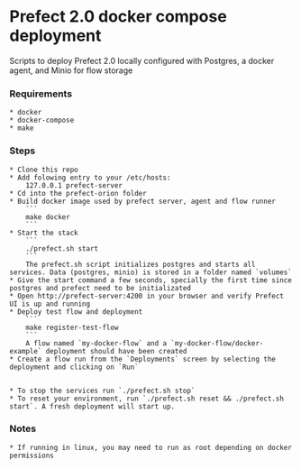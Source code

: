 # Prefect 2.0 docker compose deployment

Scripts to deploy Prefect 2.0 locally configured with Postgres, a docker agent, and Minio for flow storage


### Requirements
    * docker
    * docker-compose
    * make


### Steps

    * Clone this repo
    * Add folowing entry to your /etc/hosts:
        127.0.0.1 prefect-server
    * Cd into the prefect-orion folder
    * Build docker image used by prefect server, agent and flow runner
        ```
        make docker
        ```
    * Start the stack
        ```
        ./prefect.sh start
        ```
        The prefect.sh script initializes postgres and starts all services. Data (postgres, minio) is stored in a folder named `volumes`
    * Give the start command a few seconds, specially the first time since postgres and prefect need to be initializated
    * Open http://prefect-server:4200 in your browser and verify Prefect UI is up and running
    * Deploy test flow and deployment
        ```
        make register-test-flow
        ```
        A flow named `my-docker-flow` and a `my-docker-flow/docker-example` deployment should have been created
    * Create a flow run from the `Deployments` screen by selecting the deployment and clicking on `Run`


    * To stop the services run `./prefect.sh stop`
    * To reset your environment, run `./prefect.sh reset && ./prefect.sh start`. A fresh deployment will start up.


### Notes
    * If running in linux, you may need to run as root depending on docker permissions